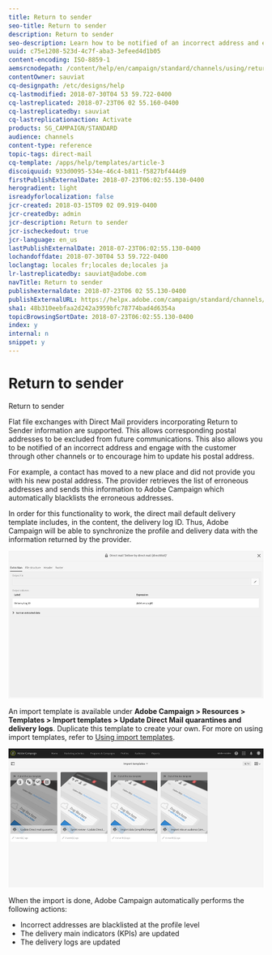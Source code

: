 ```yaml
---
title: Return to sender
seo-title: Return to sender
description: Return to sender
seo-description: Learn how to be notified of an incorrect address and exclude it from future communications.
uuid: c75e1208-523d-4c7f-aba3-3efeed4d1b05
content-encoding: ISO-8859-1
aemsrcnodepath: /content/help/en/campaign/standard/channels/using/return-to-sender
contentOwner: sauviat
cq-designpath: /etc/designs/help
cq-lastmodified: 2018-07-30T04 53 59.722-0400
cq-lastreplicated: 2018-07-23T06 02 55.160-0400
cq-lastreplicatedby: sauviat
cq-lastreplicationaction: Activate
products: SG_CAMPAIGN/STANDARD
audience: channels
content-type: reference
topic-tags: direct-mail
cq-template: /apps/help/templates/article-3
discoiquuid: 933d0095-534e-46c4-b811-f5827bf444d9
firstPublishExternalDate: 2018-07-23T06:02:55.130-0400
herogradient: light
isreadyforlocalization: false
jcr-created: 2018-03-15T09 02 09.919-0400
jcr-createdby: admin
jcr-description: Return to sender
jcr-ischeckedout: true
jcr-language: en_us
lastPublishExternalDate: 2018-07-23T06:02:55.130-0400
lochandoffdate: 2018-07-30T04 53 59.722-0400
loclangtag: locales fr;locales de;locales ja
lr-lastreplicatedby: sauviat@adobe.com
navTitle: Return to sender
publishexternaldate: 2018-07-23T06 02 55.130-0400
publishExternalURL: https://helpx.adobe.com/campaign/standard/channels/using/return-to-sender.html
sha1: 48b310eebfaa2d242a3959bfc78774bad4d6354a
topicBrowsingSortDate: 2018-07-23T06:02:55.130-0400
index: y
internal: n
snippet: y
---
```


# Return to sender

Return to sender

Flat file exchanges with Direct Mail providers incorporating Return to Sender information are supported. This allows corresponding postal addresses to be excluded from future communications. This also allows you to be notified of an incorrect address and engage with the customer through other channels or to encourage him to update his postal address.

For example, a contact has moved to a new place and did not provide you with his new postal address. The provider retrieves the list of erroneous addresses and sends this information to Adobe Campaign which automatically blacklists the erroneous addresses.

In order for this functionality to work, the direct mail default delivery template includes, in the content, the delivery log ID. Thus, Adobe Campaign will be able to synchronize the profile and delivery data with the information returned by the provider.

![](assets/direct_mail_return_sender_1.png)

An import template is available under **Adobe Campaign > Resources > Templates > Import templates > Update Direct Mail quarantines and delivery logs**. Duplicate this template to create your own. For more on using import templates, refer to [Using import templates](../../automating/using/defining-import-templates.md).

![](assets/direct_mail_return_sender_2.png)

When the import is done, Adobe Campaign automatically performs the following actions:

* Incorrect addresses are blacklisted at the profile level
* The delivery main indicators (KPIs) are updated
* The delivery logs are updated

